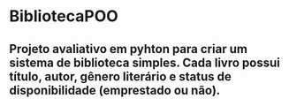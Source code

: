 # BibliotecaPOO
## Projeto avaliativo em pyhton para criar um sistema de biblioteca simples. Cada livro possui título, autor, gênero literário e status de disponibilidade (emprestado ou não).
